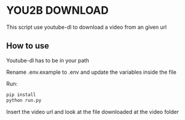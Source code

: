 # YOU2B DOWNLOAD

This script use youtube-dl to download a video from an given url

## How to use

Youtube-dl has to be in your path

Rename .env.example to .env and update the variables inside the file

Run:

```python
pip install
python run.py
```

Insert the video url and look at the file downloaded at the video folder
